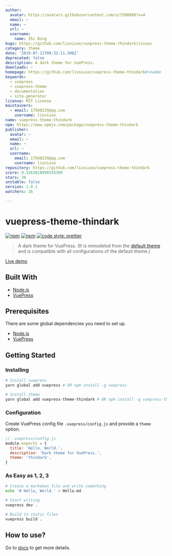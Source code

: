 ```yaml
---
author:
  avatar: https://avatars.githubusercontent.com/u/7500988?v=4
  email: ~
  name: ~
  url: ~
  username:
    name: Zhi Bing
bugs: https://github.com/lisniuse/vuepress-theme-thindark/issues
category: theme
date: '2019-07-11T09:32:11.506Z'
deprecated: false
description: A dark theme for VuePress.
downloads: ~
homepage: https://github.com/lisniuse/vuepress-theme-thindark#readme
keywords:
  - vuepress
  - vuepress-theme
  - documentation
  - site-generator
license: MIT License
maintainers:
  - email: 17560235@qq.com
    username: lisniuse
name: vuepress-theme-thindark
npm: https://www.npmjs.com/package/vuepress-theme-thindark
publisher:
  avatar: ~
  email: ~
  name: ~
  url: ~
  username:
    email: 17560235@qq.com
    username: lisniuse
repository: https://github.com/lisniuse/vuepress-theme-thindark
score: 0.3263818990334309
stars: 26
unstable: false
version: 1.0.1
watchers: 26

---
```


# vuepress-theme-thindark

[![npm](https://img.shields.io/npm/v/vuepress-theme-thindark.svg)](https://www.npmjs.com/package/vuepress-theme-thindark)
[![npm](https://img.shields.io/npm/l/vuepress-theme-thindark.svg)](https://github.com/lisniuse/vuepress-theme-thindark/blob/master/LICENSE)
[![code style: prettier](https://img.shields.io/badge/code_style-prettier-ff69b4.svg)](https://github.com/prettier/prettier)

> A dark theme for VuePress. (It is remodeled from the [default theme](https://v1.vuepress.vuejs.org/theme/default-theme-config.html) and is compatible with all configurations of the default theme.)

[Live demo](https://lisniuse.github.io/vuepress-theme-thindark-demo/)

## Built With

- [Node.js](https://nodejs.org/)
- [VuePress](https://github.com/vuejs/vuepress)

## Prerequisites

There are some global dependencies you need to set up.

- [Node.js](https://nodejs.org/)
- [VuePress](https://github.com/vuejs/vuepress)

## Getting Started

### Installing

```bash
# Install vuepress
yarn global add vuepress # OR npm install -g vuepress

# Install theme
yarn global add vuepress-theme-thindark # OR npm install -g vuepress-theme-thindark
```

### Configuration

Create VuePress config file `.vuepress/config.js` and provide a `theme` option.

```js
// .vuepress/config.js
module.exports = {
  title: 'Hello, World.',
  description: 'Dark theme for VuePress.',
  theme: 'thindark',
}
```

### As Easy as 1, 2, 3

```bash
# Create a markdown file and write something
echo '# Hello, World.' > Hello.md

# Start writing
vuepress dev .

# Build to static files
vuepress build .
```

## How to use?

Go to [docs](https://lisniuse.github.io/vuepress-theme-thindark-demo/) to get more details.
